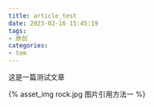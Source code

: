 ```yaml
---
title: article_test
date: 2023-02-16 15:45:19
tags:
- 原创
categories:
- tem
---
```


这是一篇测试文章

{% asset_img rock.jpg 图片引用方法一 %}
